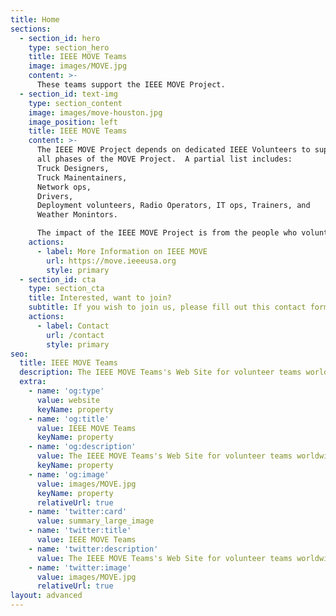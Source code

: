```yaml
---
title: Home
sections:
  - section_id: hero
    type: section_hero
    title: IEEE MOVE Teams
    image: images/MOVE.jpg
    content: >-
      These teams support the IEEE MOVE Project.
  - section_id: text-img
    type: section_content
    image: images/move-houston.jpg
    image_position: left
    title: IEEE MOVE Teams
    content: >-
      The IEEE MOVE Project depends on dedicated IEEE Volunteers to support
      all phases of the MOVE Project.  A partial list includes:
      Truck Designers,
      Truck Mainentainers,
      Network ops,
      Drivers,
      Deployment volunteers, Radio Operators, IT ops, Trainers, and
      Weather Monintors.

      The impact of the IEEE MOVE Project is from the people who volunteer and the technologies that support them.
    actions:
      - label: More Information on IEEE MOVE
        url: https://move.ieeeusa.org
        style: primary
  - section_id: cta
    type: section_cta
    title: Interested, want to join?
    subtitle: If you wish to join us, please fill out this contact form.
    actions:
      - label: Contact
        url: /contact
        style: primary
seo:
  title: IEEE MOVE Teams
  description: The IEEE MOVE Teams's Web Site for volunteer teams worldwide
  extra:
    - name: 'og:type'
      value: website
      keyName: property
    - name: 'og:title'
      value: IEEE MOVE Teams
      keyName: property
    - name: 'og:description'
      value: The IEEE MOVE Teams's Web Site for volunteer teams worldwide
      keyName: property
    - name: 'og:image'
      value: images/MOVE.jpg
      keyName: property
      relativeUrl: true
    - name: 'twitter:card'
      value: summary_large_image
    - name: 'twitter:title'
      value: IEEE MOVE Teams
    - name: 'twitter:description'
      value: The IEEE MOVE Teams's Web Site for volunteer teams worldwide
    - name: 'twitter:image'
      value: images/MOVE.jpg
      relativeUrl: true
layout: advanced
---
```

